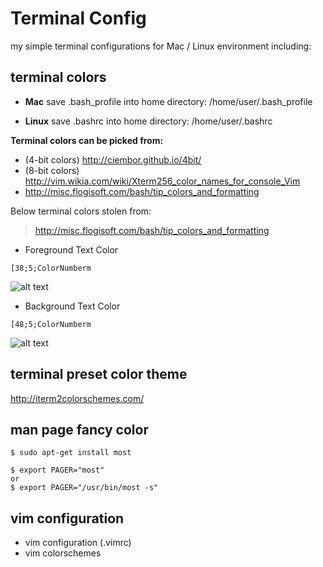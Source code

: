Terminal Config
====================
my simple terminal configurations for Mac / Linux environment including:

terminal colors
--------------------
* **Mac**
save .bash_profile into home directory: /home/user/.bash_profile

* **Linux**
save .bashrc into home directory: /home/user/.bashrc

**Terminal colors can be picked from:**
* (4-bit colors) http://ciembor.github.io/4bit/
* (8-bit colors) http://vim.wikia.com/wiki/Xterm256_color_names_for_console_Vim
* http://misc.flogisoft.com/bash/tip_colors_and_formatting

Below terminal colors stolen from:
> http://misc.flogisoft.com/bash/tip_colors_and_formatting

* Foreground Text Color
```
[38;5;ColorNumberm
```
![alt text](http://misc.flogisoft.com/_media/bash/colors_format/256_colors_fg.png "Foreground Text")

* Background Text Color
```
[48;5;ColorNumberm
```
![alt text](http://misc.flogisoft.com/_media/bash/colors_format/256_colors_bg.png "Background Text")

terminal preset color theme
--------------------
http://iterm2colorschemes.com/

man page fancy color
--------------------
```shell
$ sudo apt-get install most
```

```shell
$ export PAGER="most"
or
$ export PAGER="/usr/bin/most -s"
```

vim configuration
--------------------
* vim configuration (.vimrc)
* vim colorschemes


